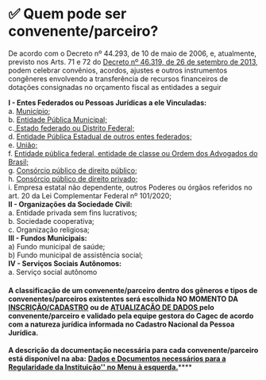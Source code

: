 # ✅ Quem pode ser convenente/parceiro?

De acordo com o Decreto nº 44.293, de 10 de maio de 2006, e, atualmente, previsto nos Arts. 71 e 72 do [Decreto nº 46.319, de 26 de setembro de 2013](https://www.almg.gov.br/consulte/legislacao/completa/completa.html?tipo=DEC&num=46319&comp=&ano=2013&aba=js_textoAtualizado#texto), podem celebrar convênios, acordos, ajustes e outros instrumentos congêneres envolvendo a transferência de recursos financeiros de dotações consignadas no orçamento fiscal as entidades a seguir

**I - Entes Federados ou Pessoas Jurídicas a ele Vinculadas:**  
a. [Município](https://manual.portalcagec.mg.gov.br/dados-e-documentos-necessarios-para-a-regularidade-da-instituicao/municipios);  
b. [Entidade Pública Municipal;](https://manual.portalcagec.mg.gov.br/dados-e-documentos-necessarios-para-a-regularidade-da-instituicao/entidade-publica-municipal)  
c.[ Estado federado ou Distrito Federal;](https://manual.portalcagec.mg.gov.br/dados-e-documentos-necessarios-para-a-regularidade-da-instituicao/estado)  
d. [Entidade Pública Estadual de outros entes federados;](https://manual.portalcagec.mg.gov.br/dados-e-documentos-necessarios-para-a-regularidade-da-instituicao/entidade-publica-estadual)  
e. [União;](https://manual.portalcagec.mg.gov.br/dados-e-documentos-necessarios-para-a-regularidade-da-instituicao/uniao)  
f. [Entidade pública federal, entidade de classe ou Ordem dos Advogados do Brasil;](https://manual.portalcagec.mg.gov.br/dados-e-documentos-necessarios-para-a-regularidade-da-instituicao/entidade-publica-federal-entidade-de-classe-ou-oab)  
g. [Consórcio público de direito público;](https://manual.portalcagec.mg.gov.br/dados-e-documentos-necessarios-para-a-regularidade-da-instituicao/consorcio-publico-de-direito-publico)  
h. [Consórcio público de direito privado;](https://manual.portalcagec.mg.gov.br/dados-e-documentos-necessarios-para-a-regularidade-da-instituicao/consorcio-publico-de-direito-privado)  
i. Empresa estatal não dependente, outros Poderes ou órgãos referidos no art. 20 da Lei Complementar Federal nº 101/2020;  
**II - Organizações da Sociedade Civil:**  
a. Entidade privada sem fins lucrativos;   
b. Sociedade cooperativa;   
c. Organização religiosa;  
**III - Fundos Municipais:**   
a\) Fundo municipal de saúde;   
b\) Fundo municipal de assistência social;  
**IV - Serviços Sociais Autônomos:**  
 a. Serviço social autônomo

#### **A classificação de um convenente/parceiro dentro dos gêneros e tipos de convenentes/parceiros existentes será escolhida NO MOMENTO DA** [**INSCRIÇÃO/CADASTRO**](https://manual.portalcagec.mg.gov.br/inscricao) **ou de** [**ATUALIZAÇÃO DE DADOS** ](https://manual.portalcagec.mg.gov.br/atualizacao-de-dados)**pelo convenente/parceiro e validado pela equipe gestora do Cagec de acordo com a natureza jurídica informada no Cadastro Nacional da Pessoa Jurídica.**

**A descrição da documentação necessária para cada convenente/parceiro está disponível na aba:** [**Dados e Documentos necessários para a Regularidade da Instituição'' no Menu à esquerda.**](https://manual.portalcagec.mg.gov.br/dados-e-documentos-necessarios-para-a-regularidade-da-instituicao)\*\*\*\*

